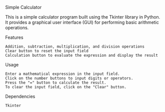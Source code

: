 Simple Calculator

This is a simple calculator program built using the Tkinter library in Python. It provides a graphical user interface (GUI) for performing basic arithmetic operations.

Features

    Addition, subtraction, multiplication, and division operations
    Clear button to reset the input field
    Calculation button to evaluate the expression and display the result

Usage

    Enter a mathematical expression in the input field.
    Click on the number buttons to input digits or operators.
    Press the "=" button to calculate the result.
    To clear the input field, click on the "Clear" button.

Dependencies

    Tkinter 
